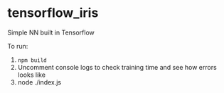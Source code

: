 # tensorflow_iris
Simple NN built in Tensorflow

To run:

1. `npm build`
2. Uncomment console logs to check training time and see how errors looks like
3. node ./index.js
